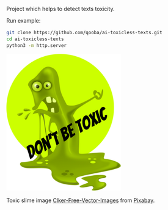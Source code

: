 Project which helps to detect texts toxicity.

Run example:
```bash
git clone https://github.com/qooba/ai-toxicless-texts.git
cd ai-toxicless-texts
python3 -m http.server
```

<img src="slime.png" alt="toxic slime" width="300" />

Toxic slime image <a href="https://pixabay.com/pl/users/clker-free-vector-images-3736/?utm_source=link-attribution&amp;utm_medium=referral&amp;utm_campaign=image&amp;utm_content=41294"> Clker-Free-Vector-Images</a> from <a href="https://pixabay.com/pl/?utm_source=link-attribution&amp;utm_medium=referral&amp;utm_campaign=image&amp;utm_content=41294"> Pixabay</a>.

